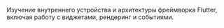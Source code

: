 Изучение внутреннего устройства и архитектуры фреймворка Flutter, включая работу с виджетами, рендеринг и событиями.